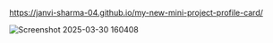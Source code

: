  https://janvi-sharma-04.github.io/my-new-mini-project-profile-card/
 
![Screenshot 2025-03-30 160408](https://github.com/user-attachments/assets/b3cba262-8033-423c-88ee-7894db7740fd)
